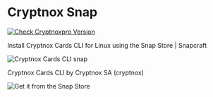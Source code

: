 # Cryptnox Snap

[![Check Cryptnoxpro Version](https://github.com/cryptnox-snap/cryptnox-snap/actions/workflows/check_cryptnox_version.yml/badge.svg)](https://github.com/cryptnox-snap/cryptnox-snap/actions/workflows/check_cryptnox_version.yml)


Install Cryptnox Cards CLI for Linux using the Snap Store | Snapcraft

![Cryptnox Cards CLI snap](https://dashboard.snapcraft.io/site_media/appmedia/2021/10/cryptnoxcard_small_QSpKpFT.png)

Cryptnox Cards CLI
by Cryptnox SA (cryptnox)

![Get it from the Snap Store](https://snapcraft.io/en/dark/install.svg)
